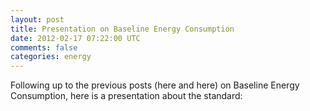 ```yaml
---           
layout: post
title: Presentation on Baseline Energy Consumption
date: 2012-02-17 07:22:00 UTC
comments: false
categories: energy
---
```


Following up to the previous posts (here and here) on Baseline Energy Consumption, here is a presentation about the standard:
<script src="http://speakerdeck.com/embed/4f3dd5bcdf5d29001f0047d8.js"></script>
